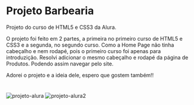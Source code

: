# Projeto Barbearia
 Projeto do curso de HTML5 e CSS3 da Alura. 
 
 O projeto foi feito em 2 partes, a primeira no primeiro curso de HTML5 e CSS3 e a segunda, no segundo curso. Como a Home Page não tinha cabeçalho e nem rodapé, pois o primeiro curso foi apenas para introduzição. Resolvi adicionar o mesmo cabeçalho e rodapé da página de Produtos. Podendo assim navegar pelo site.
 
 Adorei o projeto e a ideia dele, espero que gostem também!!
 
 #
 ![projeto-alura](https://user-images.githubusercontent.com/102830741/186543494-e6bdcf23-84cd-4c06-bef0-467f80f7d8fc.png) ![projeto-alura2](https://user-images.githubusercontent.com/102830741/186543579-0e59b7a3-e311-4a1b-9b35-9847ef171eee.png)
